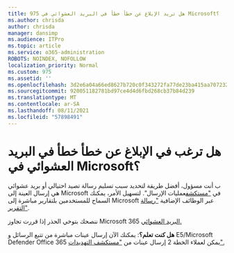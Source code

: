 ```yaml
---
title: 975 هل تريد الإبلاغ عن خطأ خطأ في البريد العشوائي في Microsoft؟
ms.author: chrisda
author: chrisda
manager: dansimp
ms.audience: ITPro
ms.topic: article
ms.service: o365-administration
ROBOTS: NOINDEX, NOFOLLOW
localization_priority: Normal
ms.custom: 975
ms.assetid: ''
ms.openlocfilehash: 3d2e6a04a66ed8627b720c0f343272fa77de23ba415aa70723210587585c9b19
ms.sourcegitcommit: 920051182781bd97ce4d4d6fbd268cb37b84d239
ms.translationtype: MT
ms.contentlocale: ar-SA
ms.lasthandoff: 08/11/2021
ms.locfileid: "57898491"
---
```

# <a name="would-you-like-to-report-a-spam-false-positive-to-microsoft"></a>هل ترغب في الإبلاغ عن خطأ خطأ في البريد العشوائي في Microsoft؟

ب أنت مسؤول، أفضل طريقة لتحديد سبب تسليم رسالة تصيد احتيالي أو بريد عشوائي هي إرسال العينة إلى Microsoft في ["مستكشف](https://protection.office.com/reportsubmission)عمليات الإرسال". لتسهيل الأمر، يمكنك السماح للمستخدمين بلتقارير مباشرة إلى Microsoft عبر الوظائف الإضافية ["رسالة التقرير"](https://appsource.microsoft.com/product/office/WA104381180?src=office&tab=Overview).

ننصحك بتوخي الحذر إذا قررت تجاوز Microsoft 365 [البريد العشوائي.](https://docs.microsoft.com/exchange/troubleshoot/antispam/cautions-against-bypassing-spam-filters)

**هل كنت تعلم؟**: يمكنك الآن [](https://protection.office.com/messagetrace) إرسال عينات مباشرة من تتبع الرسائل و E5/Microsoft Defender Office 365 يمكن لعملاء الخطة 2 إرسال عينات من ["مستكشف التهديدات".](https://docs.microsoft.com/microsoft-365/security/office-365-security/threat-explorer)
